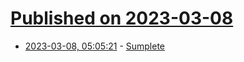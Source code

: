 # [Published on 2023-03-08](index.md)

* [2023-03-08, 05:05:21](https://lobste.rs/s/sgt4fc/sumplete) - [Sumplete](https://sumplete.com/about/)
